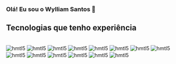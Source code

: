 ### Olá! Eu sou o Wylliam Santos 👋

## Tecnologias que tenho experiência

<div style="display: inline_block"><br/>
  
  <img align="center" alt="hmtl5" src="https://img.shields.io/badge/Java-ED8B00?style=for-the-badge&logo=openjdk&logoColor=white" />
  <img align="center" alt="hmtl5" src="https://img.shields.io/badge/Ruby-CC342D?style=for-the-badge&logo=ruby&logoColor=white" />
  <img align="center" alt="hmtl5" src="https://img.shields.io/badge/MySQL-00000F?style=for-the-badge&logo=mysql&logoColor=white" />
  <img align="center" alt="hmtl5" src="https://img.shields.io/badge/PostgreSQL-316192?style=for-the-badge&logo=postgresql&logoColor=white" />
  <img align="center" alt="hmtl5" src="https://img.shields.io/badge/MongoDB-4EA94B?style=for-the-badge&logo=mongodb&logoColor=white" />
  <img align="center" alt="hmtl5" src="https://img.shields.io/badge/Microsoft_Azure-0089D6?style=for-the-badge&logo=microsoft-azure&logoColor=white" />
  <img align="center" alt="hmtl5" src="https://img.shields.io/badge/Oracle-F80000?style=for-the-badge&logo=Oracle&logoColor=white" />
  <img align="center" alt="hmtl5" src="https://img.shields.io/badge/Adobe%20XD-470137?style=for-the-badge&logo=Adobe%20XD&logoColor=#FF61F" />
  <img align="center" alt="hmtl5" src="https://img.shields.io/badge/Figma-F24E1E?style=for-the-badge&logo=figma&logoColor=white" />
  <img align="center" alt="hmtl5" src="https://img.shields.io/badge/Android_Studio-3DDC84?style=for-the-badge&logo=android-studio&logoColor=white" />
  <img align="center" alt="hmtl5" src="https://img.shields.io/badge/Eclipse-2C2255?style=for-the-badge&logo=eclipse&logoColor=white" />
  <img align="center" alt="hmtl5" src="https://img.shields.io/badge/IntelliJ_IDEA-000000.svg?style=for-the-badge&logo=intellij-idea&logoColor=white" />
  <img align="center" alt="hmtl5" src="https://img.shields.io/badge/Notepad++-90E59A.svg?style=for-the-badge&logo=notepad%2B%2B&logoColor=black" />
  <img align="center" alt="hmtl5" src="https://img.shields.io/badge/Visual_Studio-5C2D91?style=for-the-badge&logo=visual%20studio&logoColor=white" />
  
</div><br/>


